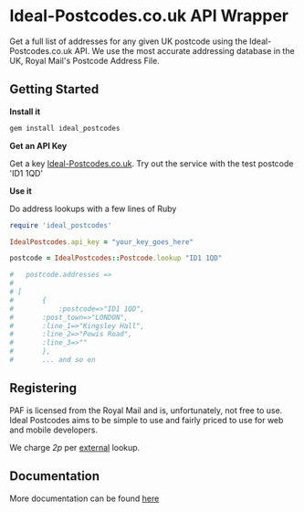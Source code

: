 # Ideal-Postcodes.co.uk API Wrapper

Get a full list of addresses for any given UK postcode using the Ideal-Postcodes.co.uk API. We use the most accurate addressing database in the UK, Royal Mail's Postcode Address File.

## Getting Started

__Install it__

```bash
gem install ideal_postcodes
```

__Get an API Key__

Get a key [Ideal-Postcodes.co.uk](https://ideal-postcodes.co.uk). Try out the service with the test postcode 'ID1 1QD'

__Use it__

Do address lookups with a few lines of Ruby

```ruby
require 'ideal_postcodes'

IdealPostcodes.api_key = "your_key_goes_here"

postcode = IdealPostcodes::Postcode.lookup "ID1 1QD"

#	postcode.addresses =>
#
# [
#		{
#			:postcode=>"ID1 1QD",
# 		:post_town=>"LONDON",
# 		:line_1=>"Kingsley Hall",
# 		:line_2=>"Powis Road",
# 		:line_3=>""
#		}, 
#		... and so on
```

## Registering

PAF is licensed from the Royal Mail and is, unfortunately, not free to use. Ideal Postcodes aims to be simple to use and fairly priced to use for web and mobile developers.

We charge _2p_ per [external](https://ideal-postcodes.co.uk/termsandconditions#external) lookup.

## Documentation

More documentation can be found [here](https://ideal-postcodes.co.uk/documentation/ruby-wrapper)